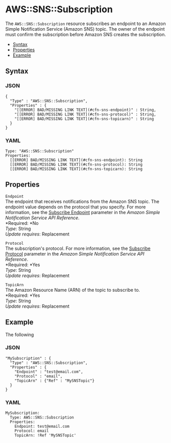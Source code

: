 # AWS::SNS::Subscription<a name="aws-resource-sns-subscription"></a>

The `AWS::SNS::Subscription` resource subscribes an endpoint to an Amazon Simple Notification Service \(Amazon SNS\) topic\. The owner of the endpoint must confirm the subscription before Amazon SNS creates the subscription\.


+ [Syntax](#aws-resource-sns-subscription-syntax)
+ [Properties](#aws-resource-sns-subscription-properties)
+ [Example](#aws-resource-sns-subscription-examples)

## Syntax<a name="aws-resource-sns-subscription-syntax"></a>

### JSON<a name="aws-resource-sns-subscription-syntax.json"></a>

```
{
  "Type" : "AWS::SNS::Subscription",
  "Properties" : {
    "[[ERROR] BAD/MISSING LINK TEXT](#cfn-sns-endpoint)" : String,
    "[[ERROR] BAD/MISSING LINK TEXT](#cfn-sns-protocol)" : String,
    "[[ERROR] BAD/MISSING LINK TEXT](#cfn-sns-topicarn)" : String
  }
}
```

### YAML<a name="aws-resource-sns-subscription-syntax.yaml"></a>

```
Type: "AWS::SNS::Subscription"
Properties:
  [[ERROR] BAD/MISSING LINK TEXT](#cfn-sns-endpoint): String
  [[ERROR] BAD/MISSING LINK TEXT](#cfn-sns-protocol): String
  [[ERROR] BAD/MISSING LINK TEXT](#cfn-sns-topicarn): String
```

## Properties<a name="aws-resource-sns-subscription-properties"></a>

`Endpoint`  
The endpoint that receives notifications from the Amazon SNS topic\. The endpoint value depends on the protocol that you specify\. For more information, see the [Subscribe Endpoint](http://docs.aws.amazon.com/sns/latest/api/API_Subscribe.html) parameter in the *Amazon Simple Notification Service API Reference*\.  
*Required: *No  
*Type*: String  
*Update requires*: Replacement

`Protocol`  
The subscription's protocol\. For more information, see the [Subscribe Protocol](http://docs.aws.amazon.com/sns/latest/api/API_Subscribe.html) parameter in the *Amazon Simple Notification Service API Reference*\.  
*Required: *Yes  
*Type*: String  
*Update requires*: Replacement

`TopicArn`  
The Amazon Resource Name \(ARN\) of the topic to subscribe to\.  
*Required: *Yes  
*Type*: String  
*Update requires*: Replacement

## Example<a name="aws-resource-sns-subscription-examples"></a>

The following 

### JSON<a name="aws-resource-sns-subscription-example.json"></a>

```
"MySubscription" : {
  "Type" : "AWS::SNS::Subscription",
  "Properties" : {
    "Endpoint" : "test@email.com",
    "Protocol" : "email",
    "TopicArn" : {"Ref" : "MySNSTopic"}
  }
}
```

### YAML<a name="aws-resource-sns-subscription-example.yaml"></a>

```
MySubscription:
  Type: AWS::SNS::Subscription
  Properties:
    Endpoint: test@email.com
    Protocol: email
    TopicArn: !Ref 'MySNSTopic'
```